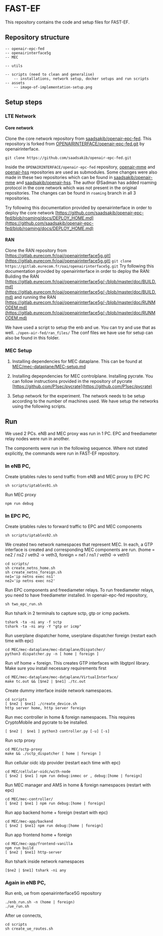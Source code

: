 # FAST-EF

This repository contains the code and setup files for FAST-EF.


## Repository structure
	-- openair-epc-fed
	-- openairinterface5g
	-- MEC
		
	-- utils
		
	-- scripts (need to clean and generalise)
		-- installations, network setup, docker setups and run scripts
	-- assets
		-- image-of-implementation-setup.png

## Setup steps

### LTE Network
#### Core network
Clone the core network repository from [saadsakib/openair-epc-fed](https://github.com/saadsakib/openair-epc-fed.git). This repository is forked from [OPENAIRINTERFACE/openair-epc-fed.git](https://github.com/OPENAIRINTERFACE/openair-epc-fed.git) by openairinterface. 

```
git clone https://github.com/saadsakib/openair-epc-fed.git
```

Inside the `OPENAIRINTERFACE/openair-epc-fed` repository, [openair-mme](https://github.com/OPENAIRINTERFACE/openair-mme) and [openair-hss](https://github.com/OPENAIRINTERFACE/openair-hss) repositories are used as submodules. Some changes were also made in these two repositories which can be found in [saadsakib/openair-mme](https://github.com/saadsakib/openair-mme) and [saadsakib/openair-hss](https://github.com/saadsakib/openair-hss.git). The author @Sadman has added roaming protocol in the core network which was not present in the original repositories. The changes can be found in `roaming` branch in all 3 repositories.
	
Try following this documentation provided by openairinterface in order to deploy the core network [https://github.com/saadsakib/openair-epc-fed/blob/roaming/docs/DEPLOY_HOME.md](https://github.com/saadsakib/openair-epc-fed/blob/roaming/docs/DEPLOY_HOME.md)


#### RAN
Clone the RAN repository from [https://gitlab.eurecom.fr/oai/openairinterface5g.git](https://gitlab.eurecom.fr/oai/openairinterface5g.git)
	```git clone https://gitlab.eurecom.fr/oai/openairinterface5g.git```
Try following this documentation provided by openairinterface in order to deploy the RAN: Building the RAN [https://gitlab.eurecom.fr/oai/openairinterface5g/-/blob/master/doc/BUILD.md](https://gitlab.eurecom.fr/oai/openairinterface5g/-/blob/master/doc/BUILD.md) and running the RAN [https://gitlab.eurecom.fr/oai/openairinterface5g/-/blob/master/doc/RUNMODEM.md](https://gitlab.eurecom.fr/oai/openairinterface5g/-/blob/master/doc/RUNMODEM.md)

We have used a script to setup the enb and ue. You can try and use that as well.
	```./open-air-fed/ran_files/```
The conf files we have use for setup can also be found in this folder.
	
### MEC Setup

1. Installing dependencies for MEC dataplane. This can be found at [MEC/mec-dataplane/MEC-setup.md](MEC/mec-dataplane/MEC-setup.md)

2. Installing depepndencies for MEC controlplane. Installing pycrate. You can follow instructions provided in the repository of pycrate [https://github.com/P1sec/pycrate](https://github.com/P1sec/pycrate)

3. Setup network for the experiment. The network needs to be setup according to the number of machines used. We have setup the networks using the following scripts.

## Run

We used 2 PCs. eNB and MEC proxy was run in 1 PC. EPC and freediameter relay nodes were run in another.

The components were run in the following sequence. Where not stated explicitly, the commands were run in FAST-EF repository.

### In eNB PC,

Create iptables rules to send traffic from eNB and MEC proxy to EPC PC

```
sh scripts/iptables91.sh
```

Run MEC proxy

```
npm run debug
```

### In EPC PC,

Create iptables rules to forward traffic to EPC and MEC components

```
sh scripts/iptables92.sh
```

We created two network namespaces that represent MEC. In each, a GTP interface is created and corresponding MEC components are run. (home = ne2 / ns2 / veth2 -> veth3, foreign = ne1 / ns1 / veth0 -> veth1)

```
cd scripts/
sh create_netns_home.sh
sh create_netns_foreign.sh
ne1='ip netns exec ns1'
ne2='ip netns exec ns2'
```

Run EPC components and freediameter relays. To run freediameter relays, you need to have freediameter installed. In openair-epc-fed repository,

```
sh two_epc_run.sh
```

Run tshark in 2 terminals to capture sctp, gtp or icmp packets.

```
tshark -ta -ni any -f sctp
tshark -ta -ni any -Y "gtp or icmp"
```

Run userplane dispatcher home, userplane dispatcher foreign (restart each time with epc)

```
cd MEC/mec-dataplane/mec-dataplane/Dispatcher/
python3 dispatcher.py -n [ home | foreign ]
```

Run vif home + foreign. This creates GTP interfaces with libgtpnl library. Make sure you install necessary requirements first

```
cd MEC/mec-dataplane/mec-dataplane/VirtualInterface/
make tc.out && [$ne2 | $ne1] ./tc.out
```

Create dummy interface inside network namespaces.

```
cd scripts
[ $ne2 | $ne1] ./create_device.sh
http server home, http server foreign
```

Run mec controller in home & foreign namespaces. This requires CryptoMobile and pycrate to be installed.

```
[ $ne2 |  $ne1 ] python3 controller.py [-u] [-s]
```

Run sctp proxy

```
cd MEC/sctp-proxy
make && ./sctp_dispatcher [ home | foreign ]
```

Run cellular oidc idp provider (restart each time with epc)

```
cd MEC/cellular-oidc/with-node
[ $ne2 | $ne1 ] npm run debug:inmec or , debug:[home | foreign]
```

Run MEC manager and AMS in home & foreign namespaces (restart with epc)

```
cd MEC/mec-controller/
[ $ne2 | $ne1 ] npm run debug:[home | foreign]
```

Run app backend home + foreign (restart with epc)

```
cd MEC/mec-app/backend
[ $ne2 | $ne1] npm run debug:[home | foreign]
```

Run app frontend home + foreign

```
cd MEC/mec-app/frontend-vanilla
npm run build
[ $ne2 | $ne1] http-server
```

Run tshark inside network namespaces

```
[$ne2 | $ne1] tshark -ni any
```

### Again in eNB PC,  
Run enb, ue from openairinterface5G repository

```
./enb_run.sh -n (home | foreign)
./ue_run.sh
```

After ue connects,

```
cd scripts
sh create_ue_routes.sh
```
